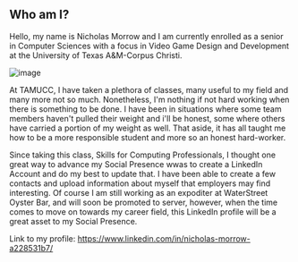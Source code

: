 ## Who am I?

  Hello, my name is Nicholas Morrow and I am currently enrolled as a senior in Computer Sciences with a focus in Video Game Design and Development at the University of Texas A&M-Corpus Christi.
   
 
 ![image](https://user-images.githubusercontent.com/75332276/100813467-064b2180-3405-11eb-8227-5ff93b70c4e7.png)
 
 
  At TAMUCC, I have taken a plethora of classes, many useful to my field and many more not so much. Nonetheless, I'm nothing if not hard working when there is something to be done. I have been in situations where some team members haven't pulled their weight and i'll be honest, some where others have carried a portion of my weight as well. That aside, it has all taught me how to be a more responsible student and more so an honest hard-worker.
  
 
  Since taking this class, Skills for Computing Professionals, I thought one great way to advance my Social Presence wwas to
create a LinkedIn Account and do my best to update that. I have been able to create a few contacts and upload information 
about myself that employers may find interesting. Of course I am still working as an expoditer at WaterStreet Oyster Bar,
and will soon be promoted to server, however, when the time comes to move on towards my career field, this LinkedIn 
profile will be a great asset to my Social Presence.

Link to my profile: https://www.linkedin.com/in/nicholas-morrow-a228531b7/
